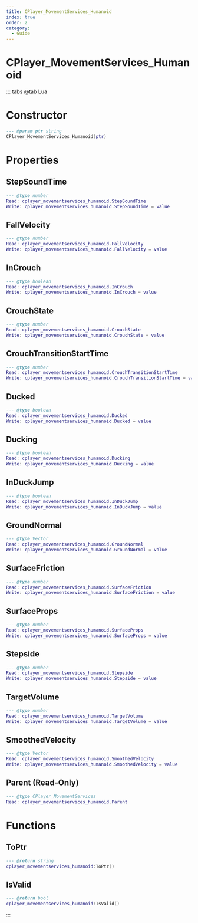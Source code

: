 ```yaml
---
title: CPlayer_MovementServices_Humanoid
index: true
order: 2
category:
  - Guide
---
```


# CPlayer_MovementServices_Humanoid

::: tabs
@tab Lua
# Constructor
```lua
--- @param ptr string
CPlayer_MovementServices_Humanoid(ptr)
```
# Properties
## StepSoundTime 
```lua
--- @type number
Read: cplayer_movementservices_humanoid.StepSoundTime
Write: cplayer_movementservices_humanoid.StepSoundTime = value
```
## FallVelocity 
```lua
--- @type number
Read: cplayer_movementservices_humanoid.FallVelocity
Write: cplayer_movementservices_humanoid.FallVelocity = value
```
## InCrouch 
```lua
--- @type boolean
Read: cplayer_movementservices_humanoid.InCrouch
Write: cplayer_movementservices_humanoid.InCrouch = value
```
## CrouchState 
```lua
--- @type number
Read: cplayer_movementservices_humanoid.CrouchState
Write: cplayer_movementservices_humanoid.CrouchState = value
```
## CrouchTransitionStartTime 
```lua
--- @type number
Read: cplayer_movementservices_humanoid.CrouchTransitionStartTime
Write: cplayer_movementservices_humanoid.CrouchTransitionStartTime = value
```
## Ducked 
```lua
--- @type boolean
Read: cplayer_movementservices_humanoid.Ducked
Write: cplayer_movementservices_humanoid.Ducked = value
```
## Ducking 
```lua
--- @type boolean
Read: cplayer_movementservices_humanoid.Ducking
Write: cplayer_movementservices_humanoid.Ducking = value
```
## InDuckJump 
```lua
--- @type boolean
Read: cplayer_movementservices_humanoid.InDuckJump
Write: cplayer_movementservices_humanoid.InDuckJump = value
```
## GroundNormal 
```lua
--- @type Vector
Read: cplayer_movementservices_humanoid.GroundNormal
Write: cplayer_movementservices_humanoid.GroundNormal = value
```
## SurfaceFriction 
```lua
--- @type number
Read: cplayer_movementservices_humanoid.SurfaceFriction
Write: cplayer_movementservices_humanoid.SurfaceFriction = value
```
## SurfaceProps 
```lua
--- @type number
Read: cplayer_movementservices_humanoid.SurfaceProps
Write: cplayer_movementservices_humanoid.SurfaceProps = value
```
## Stepside 
```lua
--- @type number
Read: cplayer_movementservices_humanoid.Stepside
Write: cplayer_movementservices_humanoid.Stepside = value
```
## TargetVolume 
```lua
--- @type number
Read: cplayer_movementservices_humanoid.TargetVolume
Write: cplayer_movementservices_humanoid.TargetVolume = value
```
## SmoothedVelocity 
```lua
--- @type Vector
Read: cplayer_movementservices_humanoid.SmoothedVelocity
Write: cplayer_movementservices_humanoid.SmoothedVelocity = value
```
## Parent (Read-Only)
```lua
--- @type CPlayer_MovementServices
Read: cplayer_movementservices_humanoid.Parent
```
# Functions
## ToPtr
```lua
--- @return string
cplayer_movementservices_humanoid:ToPtr()
```
## IsValid
```lua
--- @return bool
cplayer_movementservices_humanoid:IsValid()
```

:::